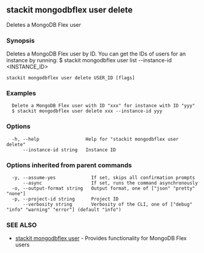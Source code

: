 ## stackit mongodbflex user delete

Deletes a MongoDB Flex user

### Synopsis

Deletes a MongoDB Flex user by ID. You can get the IDs of users for an instance by running:
  $ stackit mongodbflex user list --instance-id <INSTANCE_ID>

```
stackit mongodbflex user delete USER_ID [flags]
```

### Examples

```
  Delete a MongoDB Flex user with ID "xxx" for instance with ID "yyy"
  $ stackit mongodbflex user delete xxx --instance-id yyy
```

### Options

```
  -h, --help                 Help for "stackit mongodbflex user delete"
      --instance-id string   Instance ID
```

### Options inherited from parent commands

```
  -y, --assume-yes             If set, skips all confirmation prompts
      --async                  If set, runs the command asynchronously
  -o, --output-format string   Output format, one of ["json" "pretty" "none"]
  -p, --project-id string      Project ID
      --verbosity string       Verbosity of the CLI, one of ["debug" "info" "warning" "error"] (default "info")
```

### SEE ALSO

* [stackit mongodbflex user](./stackit_mongodbflex_user.md)	 - Provides functionality for MongoDB Flex users

